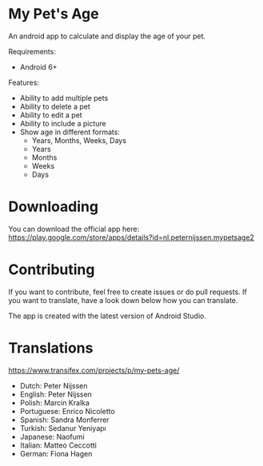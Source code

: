 My Pet's Age
=========

An android app to calculate and display the age of your pet.

Requirements:
- Android 6+

Features:
- Ability to add multiple pets
- Ability to delete a pet
- Ability to edit a pet
- Ability to include a picture
- Show age in different formats:
  - Years, Months, Weeks, Days
  - Years
  - Months
  - Weeks
  - Days

Downloading
=========
You can download the official app here:
https://play.google.com/store/apps/details?id=nl.peternijssen.mypetsage2

Contributing
=========

If you want to contribute, feel free to create issues or do pull requests.
If you want to translate, have a look down below how you can translate.

The app is created with the latest version of Android Studio.


Translations
=========

https://www.transifex.com/projects/p/my-pets-age/

- Dutch: Peter Nijssen
- English: Peter Nijssen
- Polish: Marcin Kralka
- Portuguese: Enrico Nicoletto
- Spanish: Sandra Monferrer
- Turkish: Sedanur Yeniyapı
- Japanese: Naofumi
- Italian: Matteo Ceccotti
- German: Fiona Hagen


